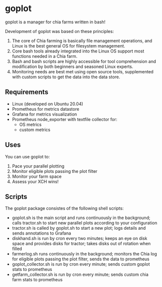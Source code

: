 goplot
=========

goplot is a manager for chia farms written in bash!

Development of goplot was based on these principles:

  1. The core of Chia farming is basically file management operations, and Linux is the best general OS for filesystem management.
  2. Core bash tools already integrated into the Linux OS support most functions needed in a Chia farm.
  3. Bash and bash scripts are highly accessible for tool comprehension and modification by both beginners and seasoned Linux experts.
  4. Monitoring needs are best met using open source tools, supplemented with custom scripts to get the data into the data store.

Requirements
------------

- Linux (developed on Ubuntu 20.04)
- Prometheus for metrics datastore
- Grafana for metrics visualization
- Prometheus node_exporter with textfile collector for:
   - OS metrics
   - custom metrics

Uses
------------

You can use goplot to:

  1. Pace your parallel plotting
  2. Monitor eligible plots passing the plot filter
  3. Monitor your farm space
  4. Assess your XCH wins!

Scripts
------------

The goplot package consistes of the following shell scripts:

- goplot.sh is the main script and runs continuously in the background; calls tractor.sh to start new parallel plots according to your configuration
- tractor.sh is called by goplot.sh to start a new plot; logs details and sends annotations to Grafana
- diskhand.sh is run by cron every two minutes; keeps an eye on disk space and provides disks for tractor; takes disks out of rotation when filled
- farmerlog.sh runs continuously in the background; monitors the Chia log for eligible plots passing the plot filter, sends the data to prometheus
- goplot_collector.sh is run by cron every minute; sends custom goplot stats to prometheus
- getfarm_collector.sh is run by cron every minute; sends custom chia farm stats to prometheus
